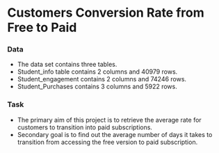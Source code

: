 # Customers Conversion Rate from Free to Paid 
### Data
- The data set contains three tables.
- Student_info table contains 2 columns and 40979 rows. 
- Student_engagement contains 2 columns and 74246 rows.
- Student_Purchases contains 3 columns and 5922 rows.
### Task 
- The primary aim of this project is to retrieve the average rate for customers to transition into paid subscriptions.
- Secondary goal is to find out the average number of days it takes to transition from accessing the free version to paid subscription. 

